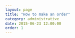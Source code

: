 ```yaml
---
layout: page
title: "How to make an order"
category: administrative
date: 2015-06-23 12:00:00
order: 1
---
```



